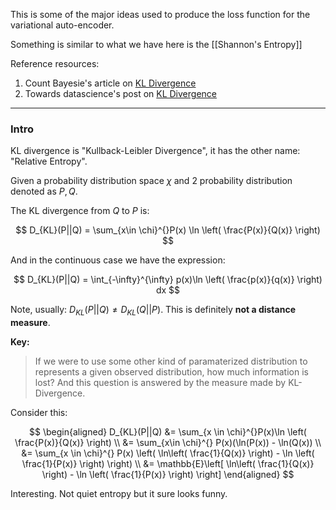This is some of the major ideas used to produce the loss function for the variational auto-encoder.

Something is similar to what we have here is the [[Shannon's Entropy]]

Reference resources: 

1. Count Bayesie's article on [KL Divergence](https://www.countbayesie.com/blog/2017/5/9/kullback-leibler-divergence-explained)
2. Towards datascience's post on [KL Divergence](https://towardsdatascience.com/light-on-math-machine-learning-intuitive-guide-to-understanding-kl-divergence-2b382ca2b2a8)

---
### **Intro**

KL divergence is "Kullback-Leibler Divergence", it has the other name: "Relative Entropy". 

Given a probability distribution space $\chi$ and 2 probability distribution denoted as $P, Q$. 

The KL divergence from $Q$ to $P$ is: 

$$
D_{KL}(P||Q) = \sum_{x\in \chi}^{}P(x) \ln \left(
    \frac{P(x)}{Q(x)}
\right)
$$

And in the continuous case we have the expression: 

$$
D_{KL}(P||Q) = \int_{-\infty}^{\infty} 
p(x)\ln \left(
    \frac{p(x)}{q(x)}
\right)
dx
$$

Note, usually: $D_{KL}(P||Q)\ne D_{KL}(Q||P)$. This is definitely **not a distance measure**. 

**Key:** 

> If we were to use some other kind of paramaterized distribution to represents a given observed distribution, how much information is lost? And this question is answered by the measure made by KL-Divergence. 

Consider this: 

$$
\begin{aligned}
    D_{KL}(P||Q) &= \sum_{x \in \chi}^{}P(x)\ln \left(
        \frac{P(x)}{Q(x)}
    \right) 
    \\
    &= 
    \sum_{x\in \chi}^{}
    P(x)(\ln(P(x)) - \ln(Q(x))
    \\
    &= 
    \sum_{x \in \chi}^{}
        P(x)
        \left(
            \ln\left(
                \frac{1}{Q(x)}
            \right)
            - \ln \left(
                \frac{1}{P(x)}
            \right)
        \right)
    \\
    &= 
    \mathbb{E}\left[
            \ln\left(
                \frac{1}{Q(x)}
            \right)
            -
            \ln \left(
                \frac{1}{P(x)}
            \right)
        \right]
\end{aligned}
$$

Interesting. Not quiet entropy but it  sure looks funny. 





